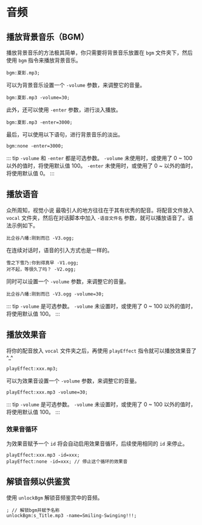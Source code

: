 # 音频

## 播放背景音乐（BGM）

播放背景音乐的方法极其简单，你只需要将背景音乐放置在 `bgm` 文件夹下，然后使用 `bgm` 指令来播放背景音乐。

``` ws
bgm:夏影.mp3;
```

可以为背景音乐设置一个 `-volume` 参数，来调整它的音量。

``` ws
bgm:夏影.mp3 -volume=30;
```

此外，还可以使用 `-enter` 参数，进行淡入播放。

``` ws
bgm:夏影.mp3 -enter=3000;
```

最后，可以使用以下语句，进行背景音乐的淡出。

``` ws
bgm:none -enter=3000;
```

::: tip
`-volume` 和 `-enter` 都是可选参数。
`-volume` 未使用时，或使用了 0 ~ 100 以外的值时，将使用默认值 100。
`-enter`  未使用时，或使用了 0 ~ 以外的值时，将使用默认值 0。
:::

## 播放语音

众所周知，视觉小说 最吸引人的地方往往在于其有优秀的配音。将配音文件放入 `vocal` 文件夹，然后在对话脚本中加入 `-语音文件名` 参数，就可以播放语音了。语法示例如下。

``` ws
比企谷八幡:刚到而已 -V3.ogg;
```

在连续对话时，语音的引入方式也是一样的。

``` ws
雪之下雪乃:你到得真早 -V1.ogg;
对不起，等很久了吗？ -V2.ogg;
```

同时可以设置一个 `-volume` 参数，来调整它的音量。

``` ws
比企谷八幡:刚到而已 -V3.ogg -volume=30;
```

::: tip
`-volume` 是可选参数。
`-volume` 未设置时，或使用了 0 ~ 100 以外的值时，将使用默认值 100。
:::

## 播放效果音

将你的配音放入 `vocal` 文件夹之后，再使用 `playEffect` 指令就可以播放效果音了^_^

``` ws
playEffect:xxx.mp3;
```

可以为效果音设置一个 `-volume` 参数，来调整它的音量。

``` ws
playEffect:xxx.mp3 -volume=30;
```

::: tip
`-volume` 是可选参数。
`-volume` 未设置时，或使用了 0 ~ 100 以外的值时，将使用默认值 100。
:::

### 效果音循环

为效果音赋予一个 `id` 将会自动启用效果音循环，后续使用相同的 `id` 来停止。

``` ws
playEffect:xxx.mp3 -id=xxx;
playEffect:none -id=xxx; // 停止这个循环的效果音
```

## 解锁音频以供鉴赏

使用 `unlockBgm` 解锁音频鉴赏中的音频。

``` ws
; // 解锁bgm并赋予名称
unlockBgm:s_Title.mp3 -name=Smiling-Swinging!!!;
```
